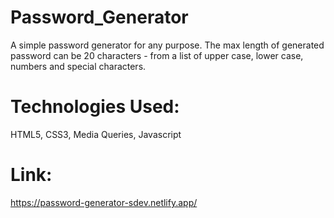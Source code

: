 # Password_Generator
A simple password generator for any purpose. The max length of generated password can be 20 characters - from a list of upper case, lower case, numbers and special characters.

# Technologies Used:
HTML5, CSS3, Media Queries, Javascript

# Link:
https://password-generator-sdev.netlify.app/

